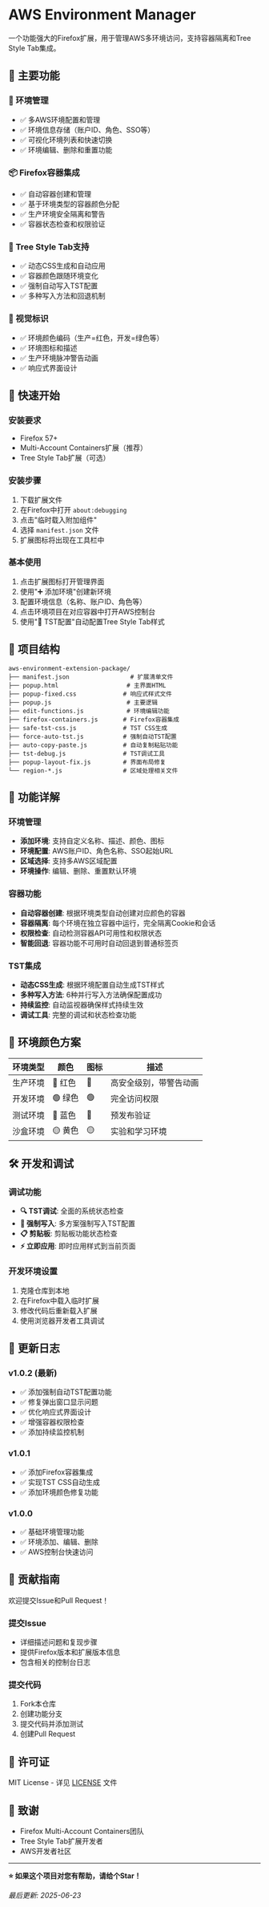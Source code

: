 # AWS Environment Manager

一个功能强大的Firefox扩展，用于管理AWS多环境访问，支持容器隔离和Tree Style Tab集成。

## 🌟 主要功能

### 🔐 环境管理
- ✅ 多AWS环境配置和管理
- ✅ 环境信息存储（账户ID、角色、SSO等）
- ✅ 可视化环境列表和快速切换
- ✅ 环境编辑、删除和重置功能

### 📦 Firefox容器集成
- ✅ 自动容器创建和管理
- ✅ 基于环境类型的容器颜色分配
- ✅ 生产环境安全隔离和警告
- ✅ 容器状态检查和权限验证

### 🌳 Tree Style Tab支持
- ✅ 动态CSS生成和自动应用
- ✅ 容器颜色跟随环境变化
- ✅ 强制自动写入TST配置
- ✅ 多种写入方法和回退机制

### 🎨 视觉标识
- ✅ 环境颜色编码（生产=红色，开发=绿色等）
- ✅ 环境图标和描述
- ✅ 生产环境脉冲警告动画
- ✅ 响应式界面设计

## 🚀 快速开始

### 安装要求
- Firefox 57+
- Multi-Account Containers扩展（推荐）
- Tree Style Tab扩展（可选）

### 安装步骤
1. 下载扩展文件
2. 在Firefox中打开 `about:debugging`
3. 点击"临时载入附加组件"
4. 选择 `manifest.json` 文件
5. 扩展图标将出现在工具栏中

### 基本使用
1. 点击扩展图标打开管理界面
2. 使用"➕ 添加环境"创建新环境
3. 配置环境信息（名称、账户ID、角色等）
4. 点击环境项目在对应容器中打开AWS控制台
5. 使用"🌳 TST配置"自动配置Tree Style Tab样式

## 📁 项目结构

```
aws-environment-extension-package/
├── manifest.json                 # 扩展清单文件
├── popup.html                   # 主界面HTML
├── popup-fixed.css             # 响应式样式文件
├── popup.js                     # 主要逻辑
├── edit-functions.js            # 环境编辑功能
├── firefox-containers.js       # Firefox容器集成
├── safe-tst-css.js             # TST CSS生成
├── force-auto-tst.js           # 强制自动TST配置
├── auto-copy-paste.js          # 自动复制粘贴功能
├── tst-debug.js                # TST调试工具
├── popup-layout-fix.js         # 界面布局修复
└── region-*.js                 # 区域处理相关文件
```

## 🔧 功能详解

### 环境管理
- **添加环境**: 支持自定义名称、描述、颜色、图标
- **环境配置**: AWS账户ID、角色名称、SSO起始URL
- **区域选择**: 支持多AWS区域配置
- **环境操作**: 编辑、删除、重置默认环境

### 容器功能
- **自动容器创建**: 根据环境类型自动创建对应颜色的容器
- **容器隔离**: 每个环境在独立容器中运行，完全隔离Cookie和会话
- **权限检查**: 自动检测容器API可用性和权限状态
- **智能回退**: 容器功能不可用时自动回退到普通标签页

### TST集成
- **动态CSS生成**: 根据环境配置自动生成TST样式
- **多种写入方法**: 6种并行写入方法确保配置成功
- **持续监控**: 自动监视器确保样式持续生效
- **调试工具**: 完整的调试和状态检查功能

## 🎨 环境颜色方案

| 环境类型 | 颜色 | 图标 | 描述 |
|---------|------|------|------|
| 生产环境 | 🔴 红色 | 🔴 | 高安全级别，带警告动画 |
| 开发环境 | 🟢 绿色 | 🟢 | 完全访问权限 |
| 测试环境 | 🔵 蓝色 | 🔵 | 预发布验证 |
| 沙盒环境 | 🟡 黄色 | 🟡 | 实验和学习环境 |

## 🛠️ 开发和调试

### 调试功能
- **🔍 TST调试**: 全面的系统状态检查
- **🔧 强制写入**: 多方案强制写入TST配置
- **📋 剪贴板**: 剪贴板功能状态检查
- **⚡ 立即应用**: 即时应用样式到当前页面

### 开发环境设置
1. 克隆仓库到本地
2. 在Firefox中载入临时扩展
3. 修改代码后重新载入扩展
4. 使用浏览器开发者工具调试

## 📝 更新日志

### v1.0.2 (最新)
- ✅ 添加强制自动TST配置功能
- ✅ 修复弹出窗口显示问题
- ✅ 优化响应式界面设计
- ✅ 增强容器权限检查
- ✅ 添加持续监控机制

### v1.0.1
- ✅ 添加Firefox容器集成
- ✅ 实现TST CSS自动生成
- ✅ 添加环境颜色修复功能

### v1.0.0
- ✅ 基础环境管理功能
- ✅ 环境添加、编辑、删除
- ✅ AWS控制台快速访问

## 🤝 贡献指南

欢迎提交Issue和Pull Request！

### 提交Issue
- 详细描述问题和复现步骤
- 提供Firefox版本和扩展版本信息
- 包含相关的控制台日志

### 提交代码
1. Fork本仓库
2. 创建功能分支
3. 提交代码并添加测试
4. 创建Pull Request

## 📄 许可证

MIT License - 详见 [LICENSE](LICENSE) 文件

## 🙏 致谢

- Firefox Multi-Account Containers团队
- Tree Style Tab扩展开发者
- AWS开发者社区

---

**⭐ 如果这个项目对您有帮助，请给个Star！**

*最后更新: 2025-06-23*
